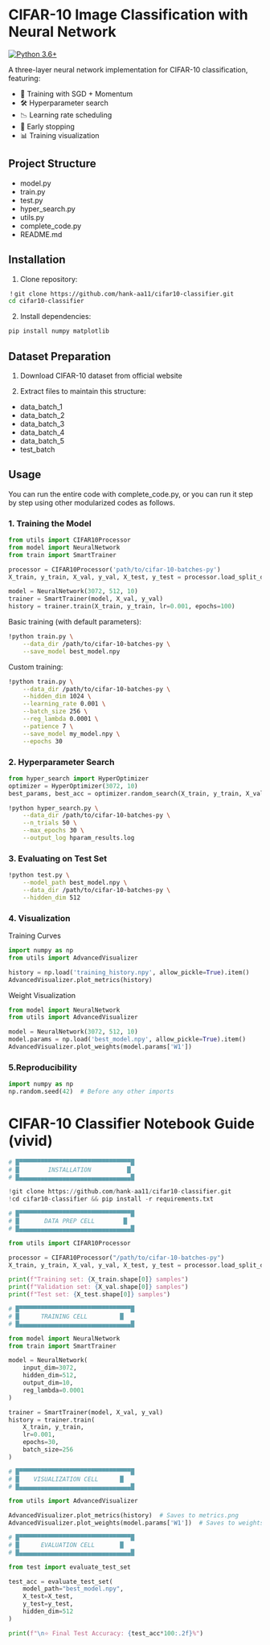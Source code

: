# CIFAR-10 Image Classification with Neural Network

[![Python 3.6+](https://img.shields.io/badge/python-3.6+-blue.svg)](https://www.python.org/downloads/)

A three-layer neural network implementation for CIFAR-10 classification, featuring:

- 🚀 Training with SGD + Momentum
- 🛠 Hyperparameter search
- 📉 Learning rate scheduling
- 🛑 Early stopping
- 📊 Training visualization

## Project Structure
- model.py 
- train.py
- test.py 
- hyper_search.py 
- utils.py 
- complete_code.py 
- README.md

## Installation

1. Clone repository:
```bash
！git clone https://github.com/hank-aa11/cifar10-classifier.git
cd cifar10-classifier
```
2. Install dependencies:
```bash
pip install numpy matplotlib
```

## Dataset Preparation
1. Download CIFAR-10 dataset from official website

2. Extract files to maintain this structure:
- data_batch_1
- data_batch_2
- data_batch_3
- data_batch_4
- data_batch_5
- test_batch

## Usage
You can run the entire code with complete_code.py, or you can run it step by step using other modularized codes as follows.

### 1. Training the Model
```python
from utils import CIFAR10Processor
from model import NeuralNetwork
from train import SmartTrainer

processor = CIFAR10Processor('path/to/cifar-10-batches-py')
X_train, y_train, X_val, y_val, X_test, y_test = processor.load_split_data()

model = NeuralNetwork(3072, 512, 10)
trainer = SmartTrainer(model, X_val, y_val)
history = trainer.train(X_train, y_train, lr=0.001, epochs=100)
```
Basic training (with default parameters):
```bash
!python train.py \
    --data_dir /path/to/cifar-10-batches-py \
    --save_model best_model.npy
```
Custom training:
```bash
!python train.py \
    --data_dir /path/to/cifar-10-batches-py \
    --hidden_dim 1024 \
    --learning_rate 0.001 \
    --batch_size 256 \
    --reg_lambda 0.0001 \
    --patience 7 \
    --save_model my_model.npy \
    --epochs 30
```

### 2. Hyperparameter Search
```python
from hyper_search import HyperOptimizer
optimizer = HyperOptimizer(3072, 10)
best_params, best_acc = optimizer.random_search(X_train, y_train, X_val, y_val)
```
```bash
!python hyper_search.py \
    --data_dir /path/to/cifar-10-batches-py \
    --n_trials 50 \
    --max_epochs 30 \
    --output_log hparam_results.log
```

### 3. Evaluating on Test Set
```bash
!python test.py \
    --model_path best_model.npy \
    --data_dir /path/to/cifar-10-batches-py \
    --hidden_dim 512
```

### 4. Visualization
Training Curves
```python
import numpy as np
from utils import AdvancedVisualizer

history = np.load('training_history.npy', allow_pickle=True).item()
AdvancedVisualizer.plot_metrics(history)
```
Weight Visualization
```python
from model import NeuralNetwork
from utils import AdvancedVisualizer

model = NeuralNetwork(3072, 512, 10)
model.params = np.load('best_model.npy', allow_pickle=True).item()
AdvancedVisualizer.plot_weights(model.params['W1'])
```

### 5.Reproducibility
```python
import numpy as np
np.random.seed(42)  # Before any other imports
```



# CIFAR-10 Classifier Notebook Guide (vivid)

```python
# █▀▀▀▀▀▀▀▀▀▀▀▀▀▀▀▀▀▀▀▀▀▀▀▀▀▀▀▀▀▀▀█
# █        INSTALLATION          █
# █▄▄▄▄▄▄▄▄▄▄▄▄▄▄▄▄▄▄▄▄▄▄▄▄▄▄▄▄▄▄▄█

!git clone https://github.com/hank-aa11/cifar10-classifier.git
!cd cifar10-classifier && pip install -r requirements.txt
```

```python
# █▀▀▀▀▀▀▀▀▀▀▀▀▀▀▀▀▀▀▀▀▀▀▀▀▀▀▀▀▀▀▀█
# █       DATA PREP CELL        █
# █▄▄▄▄▄▄▄▄▄▄▄▄▄▄▄▄▄▄▄▄▄▄▄▄▄▄▄▄▄▄▄█

from utils import CIFAR10Processor

processor = CIFAR10Processor("/path/to/cifar-10-batches-py")
X_train, y_train, X_val, y_val, X_test, y_test = processor.load_split_data()

print(f"Training set: {X_train.shape[0]} samples")
print(f"Validation set: {X_val.shape[0]} samples")
print(f"Test set: {X_test.shape[0]} samples")
```

```python
# █▀▀▀▀▀▀▀▀▀▀▀▀▀▀▀▀▀▀▀▀▀▀▀▀▀▀▀▀▀▀▀█
# █      TRAINING CELL         █
# █▄▄▄▄▄▄▄▄▄▄▄▄▄▄▄▄▄▄▄▄▄▄▄▄▄▄▄▄▄▄▄█

from model import NeuralNetwork
from train import SmartTrainer

model = NeuralNetwork(
    input_dim=3072,
    hidden_dim=512,
    output_dim=10,
    reg_lambda=0.0001
)

trainer = SmartTrainer(model, X_val, y_val)
history = trainer.train(
    X_train, y_train,
    lr=0.001,
    epochs=30,
    batch_size=256
)
```


```python
# █▀▀▀▀▀▀▀▀▀▀▀▀▀▀▀▀▀▀▀▀▀▀▀▀▀▀▀▀▀▀▀█
# █    VISUALIZATION CELL      █
# █▄▄▄▄▄▄▄▄▄▄▄▄▄▄▄▄▄▄▄▄▄▄▄▄▄▄▄▄▄▄▄█

from utils import AdvancedVisualizer

AdvancedVisualizer.plot_metrics(history)  # Saves to metrics.png
AdvancedVisualizer.plot_weights(model.params['W1'])  # Saves to weights.png
```

```python
# █▀▀▀▀▀▀▀▀▀▀▀▀▀▀▀▀▀▀▀▀▀▀▀▀▀▀▀▀▀▀▀█
# █      EVALUATION CELL       █
# █▄▄▄▄▄▄▄▄▄▄▄▄▄▄▄▄▄▄▄▄▄▄▄▄▄▄▄▄▄▄▄█

from test import evaluate_test_set

test_acc = evaluate_test_set(
    model_path="best_model.npy",
    X_test=X_test,
    y_test=y_test,
    hidden_dim=512
)

print(f"\n⭐ Final Test Accuracy: {test_acc*100:.2f}%")
```
